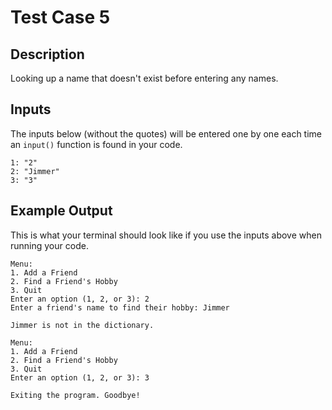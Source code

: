 # Test Case 5

## Description
Looking up a name that doesn't exist before entering any names.

## Inputs
The inputs below (without the quotes) will be entered one by one each time an `input()` function is found in your code.
```
1: "2"
2: "Jimmer"
3: "3"
```

## Example Output
This is what your terminal should look like if you use the inputs above when running your code.
```
Menu:
1. Add a Friend
2. Find a Friend's Hobby
3. Quit
Enter an option (1, 2, or 3): 2
Enter a friend's name to find their hobby: Jimmer

Jimmer is not in the dictionary.

Menu:
1. Add a Friend
2. Find a Friend's Hobby
3. Quit
Enter an option (1, 2, or 3): 3

Exiting the program. Goodbye!
```
